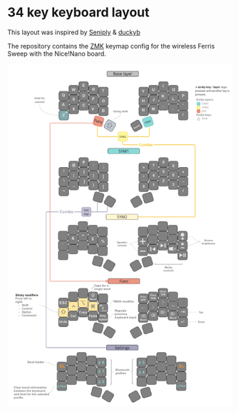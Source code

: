 # 34 key keyboard layout

This layout was inspired by [Seniply](https://stevep99.github.io/seniply/) & [duckyb](https://github.com/duckyb/zmk-sweep)

The repository contains the [ZMK](https://zmk.dev/) keymap config for the wireless Ferris Sweep with the Nice!Nano board.

![Schematics](./images/Sweep_layout.png)
